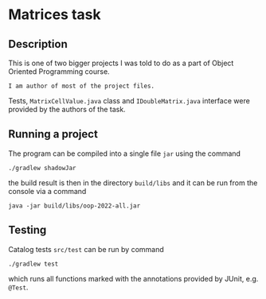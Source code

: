 # Matrices task

## Description

This is one of two bigger projects I was told to do as a part of Object Oriented Programming course.
```
I am author of most of the project files. 
```
Tests, `MatrixCellValue.java` class and `IDoubleMatrix.java` interface were provided by the authors of the task.

## Running a project

The program can be compiled into a single file `jar` using the command
```shell
./gradlew shadowJar
```
the build result is then in the directory `build/libs` and it can be run from the console via a command
```shell
java -jar build/libs/oop-2022-all.jar
```
## Testing

Catalog tests `src/test` can be run by command
```shell
./gradlew test
```
which runs all functions marked with the annotations provided
by JUnit, e.g. `@Test`.
